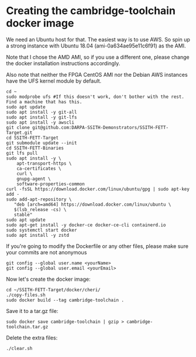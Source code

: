# Creating the cambridge-toolchain docker image #

We need an Ubuntu host for that. The easiest way is to use AWS. So spin up a strong instance with Ubuntu 18.04 (ami-0a634ae95e11c6f91) as the AMI. 

Note that I chose the AMD AMI, so if you use a different one, please change the docker installation instructions accordingly.

Also note that neither the FPGA CentOS AMI nor the Debian AWS instances have the UFS kernel module by default. 


```
cd ~
sudo modprobe ufs #If this doesn't work, don't bother with the rest. Find a machine that has this.
sudo apt update
sudo apt install -y git-all
sudo apt install -y git-lfs
sudo apt install -y awscli
git clone git@github.com:DARPA-SSITH-Demonstrators/SSITH-FETT-Target.git
cd SSITH-FETT-Target
git submodule update --init
cd SSITH-FETT-Binaries
git lfs pull
sudo apt install -y \
    apt-transport-https \
    ca-certificates \
    curl \
    gnupg-agent \
    software-properties-common
curl -fsSL https://download.docker.com/linux/ubuntu/gpg | sudo apt-key add -
sudo add-apt-repository \
   "deb [arch=amd64] https://download.docker.com/linux/ubuntu \
   $(lsb_release -cs) \
   stable"
sudo apt update
sudo apt-get install -y docker-ce docker-ce-cli containerd.io
sudo systemctl start docker
sudo apt install -y zstd
```

If you're going to modify the Dockerfile or any other files, please make sure your commits are not anonymous
```
git config --global user.name <yourName>
git config --global user.email <yourEmail>
```

Now let's create the docker image:
```
cd ~/SSITH-FETT-Target/docker/cheri/
./copy-files.sh
sudo docker build --tag cambridge-toolchain .
```

Save it to a tar.gz file:
```
sudo docker save cambridge-toolchain | gzip > cambridge-toolchain.tar.gz
```

Delete the extra files:
```
./clear.sh
```